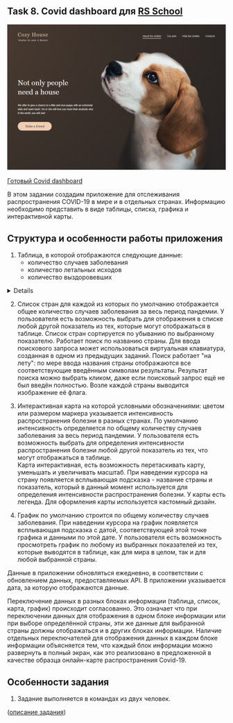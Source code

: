 ## Task 8. Covid dashboard для [RS School](https://rs.school/)

![](https://github.com/mauta/shelter/blob/shelterProduct/shelter.png)

[Готовый Covid dashboard](https://mauta.github.io/shelter/shelter/pages/main/index.html) 

В этом задании создадим приложение для отслеживания распространения COVID-19 в мире и в отдельных странах. Информацию необходимо представить в виде таблицы, списка, графика и интерактивной карты.

## Структура и особенности работы приложения

1. Таблица, в которой отображаются следующие данные:
    - количество случаев заболевания 
    - количество летальных исходов
    - количество выздоровевших
<details>
  В таблице есть переключатели для отображения данных:
  - за весь период пандемии и за последний день (последнюю возвращаемую API дату)
  - в абсолютных величинах и из расчёта на 100 тыс. населения

  
    <summary>Таким образом всего в таблице может отображаться 12 показателей</summary>

  1. общее количество случаев заболевания
  2. общее количество летальных исходов
  3. общее количество выздоровевших
  4. количество случаев заболевания за последний день
  5. количество летальных исходов за последний день
  6. количество выздоровевших за последний день
  7. общее количество случаев заболевания из расчёта на 100 тыс. населения
  8. общее количество летальных исходов из расчёта на 100 тыс. населения
  9. общее количество выздоровевших из расчёта на 100 тыс. населения
  10. количество случаев заболевания за последний день из расчёта на 100 тыс. населения
  11. количество летальных исходов за последний день из расчёта на 100 тыс. населения
  12. количество выздоровевших за последний день из расчёта на 100 тыс. населения



  По умолчанию в таблице отображаются данные для мира в целом. Если пользователь выбирает определённую страну, в таблице отображаются данные для выбранной пользователем страны.    
  Страну можно выбрать:
  - кликом по пункту списка 
  - кликом по интерактивной карте
  - найти при помощи поиска 
  </details>
  
2. Список стран для каждой из которых по умолчанию отображается общее количество случаев заболевания за весь период пандемии. У пользователя есть возможность выбрать для отображения в списке любой другой показатель из тех, которые могут отображаться в таблице. Список стран сортируется по убыванию по выбранному показателю. Работает поиск по названию страны. Для ввода поискового запроса может использоваться виртуальная клавиатура, созданная в одном из предыдущих заданий. Поиск работает "на лету": по мере ввода названия страны отображаются все соответствующие введённым символам результаты. Результат поиска можно выбрать кликом, даже если поисковый запрос ещё не был введён полностью. Возле каждой страны выводится изображение её флага.

3. Интерактивная карта на которой условными обозначениями: цветом или размером маркера указывается интенсивность распространения болезни в разных странах. По умолчанию интенсивность определяется по общему количеству случаев заболевания за весь период пандемии. У пользователя есть возможность выбрать для определения интенсивности распространения болезни любой другой показатель из тех, что могут отображаться в таблице.  
Карта интерактивная, есть возможность перетаскивать карту, уменьшать и увеличивать масштаб. При наведении курсора на страну появляется всплывающая подсказка - название страны и показатель, который в данный момент используется для определения интенсивности распространения болезни. У карты есть легенда. Для оформления карты используется кастомный дизайн.

4. График по умолчанию строится по общему количеству случаев заболевания. При наведении курсора на график появляется всплывающая подсказка с датой, соответствующей этой точке графика и данными по этой дате. У пользователя есть возможность просмотреть график по любому из выбранных показателей из тех, которые выводятся в таблице, как для мира в целом, так и для любой выбранной страны.

Данные в приложении обновляться ежедневно, в соответствии с обновлением данных, предоставляемых API. В приложении указывается дата, за которую отображаются данные.

Переключение данных в разных блоках информации (таблица, список, карта, график) происходит согласованно. Это означает что при переключении данных для отображения в одном блоке информации или при выборе определённой страны, эти же данные для выбранной страны должны отображаться и в других блоках информации. Наличие отдельных переключателей для отображения данных в каждом блоке информации объясняется тем, что каждый блок информации можно развернуть в полный экран, как это реализовано в предложенной в качестве образца онлайн-карте распространения Covid-19.   

## Особенности задания

1. Задание выполняется в командах из двух человек.    

([описание задания](https://github.com/rolling-scopes-school/tasks/blob/master/tasks/covid-dashboard.md))
